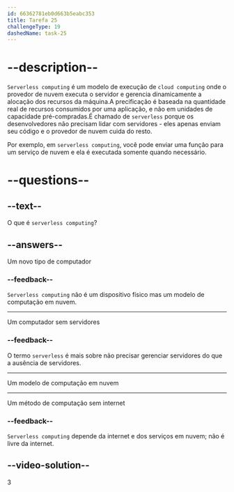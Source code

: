 ```yaml
---
id: 66362781eb0d663b5eabc353
title: Tarefa 25
challengeType: 19
dashedName: task-25
---
```


# --description--

`Serverless computing` é um modelo de execução de `cloud computing` onde o provedor de nuvem executa o servidor e gerencia dinamicamente a alocação dos recursos da máquina.A precificação é baseada na quantidade real de recursos consumidos por uma aplicação, e não em unidades de capacidade pré-compradas.É chamado de `serverless` porque os desenvolvedores não precisam lidar com servidores - eles apenas enviam seu código e o provedor de nuvem cuida do resto.

Por exemplo, em `serverless computing`, você pode enviar uma função para um serviço de nuvem e ela é executada somente quando necessário.

# --questions--

## --text--

O que é `serverless computing`?

## --answers--

Um novo tipo de computador

### --feedback--

`Serverless computing` não é um dispositivo físico mas um modelo de computação em nuvem.

---

Um computador sem servidores

### --feedback--

O termo `serverless` é mais sobre não precisar gerenciar servidores do que a ausência de servidores.

---

Um modelo de computação em nuvem

---

Um método de computação sem internet

### --feedback--

`Serverless computing` depende da internet e dos serviços em nuvem; não é livre da internet.

## --video-solution--

3
